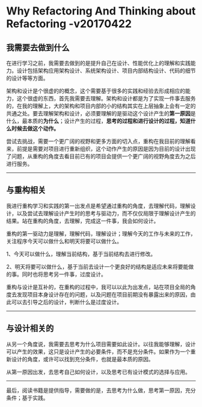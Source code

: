 # Why Refactoring And Thinking about Refactoring -v20170422

## 我需要去做到什么

在进行学习之前，我需要去做到的是提升自己在设计、性能优化上的理解和实践能力。设计包括架构应用架构设计、系统架构设计、项目内部结构设计、代码的细节的设计等等方面。

架构和设计是个很虚的的概念，这个需要基于很多的实践和经验去形成相应的能力，这个很虚的东西，首先我需要去理解。架构和设计都是为了实现一件事去服务的，在我的理解上，大的架构和项目内部的小的结构其实在上层抽象上会有一定的共通之处。要去理解架构和设计，必须要理解的是驱动这个设计产生的**第一原因**是什么，最本质的**为什么**；设计产生的过程，**思考的过程和进行设计的过程，知道什么时候去做这个动作。**

尝试去挑战，需要一个更广阔的视野和更多方面的切入点，重构在我目前的理解看来，前提是需要对项目进行重新组织，这个动作产生的原因是因为目前的设计出现了问题，从重构的角度去看目前已有的项目会提供一个更广阔的视野角度去为之后进行服务。

---

## 与重构相关

我进行重构学习和实践的第一出发点是希望通过重构的角度，去理解代码，理解设计，以及尝试去理解设计产生时的思考与驱动力，而不仅仅局限于理解设计产生的结果。站在重构的角度，去理解，完成这一件事，我会如何设计。

重构的第一驱动力是理解，理解代码，理解设计；理解今天的工作与未来的工作，关注程序今天可以做什么和明天将要可以做什么。

1、今天可以做什么，理解当前结构，基于当前结构去进行修改。

2、明天将要可以做什么，基于当前去设计一个更良好的结构是适应未来将要能做的事。同时也将思考另一件事，过度设计。

重构与设计是互补的，在重构的过程中，我可以以此为出发点，站在项目全局的角度去发现项目本身设计存在的问题，以及问题在项目前期没有暴露出来的原因，由此可以去引导之后的设计，判断什么是过度设计。

---

## 与设计相关的

从另一个角度说，我需要去思考为什么项目需要如此设计。以往我能够理解，设计可以产生的效果，这只是设计产生的必要条件，而不是充分条件。如果作为一个重新设计的角度，或许可以找到充分条件，也就是最本质的原因。

从第一原因出发，去思考自己如何设计，以及思考已有设计模式的选择与应用。

---

最后，阅读书籍是提供指导，需要做的是，去思考为什么做，思考第一原因，充分条件；基于实践。

